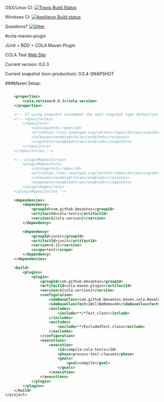 OSX/Linux CI: [![Travis Build Status](https://travis-ci.org/bmsantos/cola-maven-plugin.svg?branch=master)](https://travis-ci.org/bmsantos/cola-maven-plugin)

Windows CI: [![AppVeyor Build status](https://ci.appveyor.com/api/projects/status/3k6ewjhnvr2itn9c)](https://ci.appveyor.com/project/bmsantos/cola-maven-plugin)

Questions? [![Gitter](https://badges.gitter.im/Join%20Chat.svg)](https://gitter.im/bmsantos/cola-maven-plugin?utm_source=badge&utm_medium=badge&utm_campaign=pr-badge&utm_content=badge)

#cola-maven-plugin

JUnit + BDD = COLA Maven Plugin

COLA Test [Web Site](http://bmsantos.github.io/cola-maven-plugin/)

Current version: 0.0.3

Current snapshot (non-production): 0.0.4-SNAPSHOT

###Maven Setup:
```xml

    <properties>
        <cola.version>0.0.3</cola.version>
    </properties>

    <!-- If using snapshot uncomment the next snapshot repo defenition -->
    <!-- repositories>
        <repository>
            <id>snapshots-repo</id>
            <url>https://oss.sonatype.org/content/repositories/snapshots</url>
            <releases><enabled>false</enabled></releases>
            <snapshots><enabled>true</enabled></snapshots>
        </repository>
    </repositories -->

    <!-- pluginRepositories>
        <pluginRepository>
            <id>snapshots-repo</id>
            <url>https://oss.sonatype.org/content/repositories/snapshots</url>
            <releases><enabled>false</enabled></releases>
            <snapshots><enabled>true</enabled></snapshots>
        </pluginRepository>
    </pluginRepositories -->

    <dependencies>
        <dependency>
            <groupId>com.github.bmsantos</groupId>
            <artifactId>cola-tests</artifactId>
            <version>${cola.version}</version>
        </dependency>

        <dependency>
            <groupId>junit</groupId>
            <artifactId>junit</artifactId>
            <version>4.11</version>
            <scope>test</scope>
        </dependency>
    </dependencies>

    <build>
        <plugins>
            <plugin>
                <groupId>com.github.bmsantos</groupId>
                <artifactId>cola-maven-plugin</artifactId>
                <version>${cola.version}</version>
                <configuration>
                    <ideBaseClass>com.github.bmsantos.maven.cola.BaseColaTest</ideBaseClass>
                    <ideBaseClassTest>iWillBeRemoved</ideBaseClassTest>
                    <includes>
                        <include>**/*Test.class</include>
                    </includes>
                    <excludes>
                        <exclude>**/ExcludedTest.class</exclude>
                    </excludes>
                </configuration>
                <executions>
                    <execution>
                        <id>compile-cola-tests</id>
                        <phase>process-test-classes</phase>
                        <goals>
                            <goal>compile</goal>
                        </goals>
                    </execution>
                </executions>
            </plugin>
        </plugins>
    </build>
</project>
```
